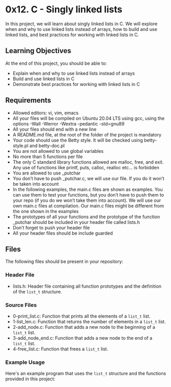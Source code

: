 # 0x12. C - Singly linked lists

In this project, we will learn about singly linked lists in C. We will explore when and why to use linked lists instead of arrays, how to build and use linked lists, and best practices for working with linked lists in C.

## Learning Objectives

At the end of this project, you should be able to:

- Explain when and why to use linked lists instead of arrays
- Build and use linked lists in C
- Demonstrate best practices for working with linked lists in C

## Requirements

- Allowed editors: vi, vim, emacs
- All your files will be compiled on Ubuntu 20.04 LTS using gcc, using the options -Wall -Werror -Wextra -pedantic -std=gnu89
- All your files should end with a new line
- A README.md file, at the root of the folder of the project is mandatory
- Your code should use the Betty style. It will be checked using betty-style.pl and betty-doc.pl
- You are not allowed to use global variables
- No more than 5 functions per file
- The only C standard library functions allowed are malloc, free, and exit. Any use of functions like printf, puts, calloc, realloc etc… is forbidden
- You are allowed to use _putchar
- You don’t have to push _putchar.c, we will use our file. If you do it won’t be taken into account
- In the following examples, the main.c files are shown as examples. You can use them to test your functions, but you don’t have to push them to your repo (if you do we won’t take them into account). We will use our own main.c files at compilation. Our main.c files might be different from the one shown in the examples
- The prototypes of all your functions and the prototype of the function _putchar should be included in your header file called lists.h
- Don’t forget to push your header file
- All your header files should be include guarded

## Files

The following files should be present in your repository:

### Header File

- lists.h: Header file containing all function prototypes and the definition of the `list_t` structure.

### Source Files

- 0-print_list.c: Function that prints all the elements of a `list_t` list.
- 1-list_len.c: Function that returns the number of elements in a `list_t` list.
- 2-add_node.c: Function that adds a new node to the beginning of a `list_t` list.
- 3-add_node_end.c: Function that adds a new node to the end of a `list_t` list.
- 4-free_list.c: Function that frees a `list_t` list.

### Example Usage

Here's an example program that uses the `list_t` structure and the functions provided in this project:


